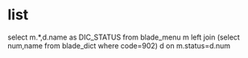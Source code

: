 list
===
select 
	m.*,d.name as DIC_STATUS 
from blade_menu m 
	left join (select num,name from blade_dict where code=902) d on m.status=d.num